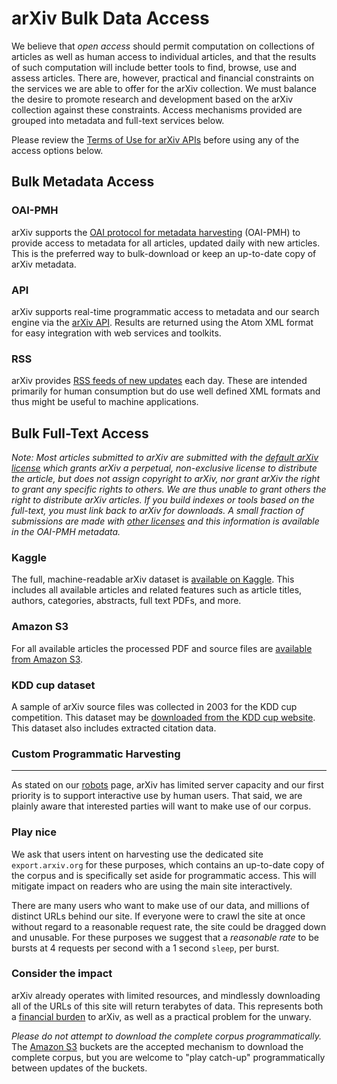# arXiv Bulk Data Access


We believe that *open access* should permit computation on collections
of articles as well as human access to individual articles, and that the
results of such computation will include better tools to find, browse,
use and assess articles. There are, however, practical and financial
constraints on the services we are able to offer for the arXiv
collection. We must balance the desire to promote research and
development based on the arXiv collection against these constraints.
Access mechanisms provided are grouped into metadata and full-text
services below.

Please review the [Terms of Use for arXiv APIs](/help/api/tou.md) before using any of
the access options below.

## Bulk Metadata Access


### OAI-PMH

arXiv supports the [OAI protocol for metadata harvesting](/help/index.md)
(OAI-PMH) to provide access to metadata for all articles, updated daily
with new articles. This is the preferred way to bulk-download or keep an
up-to-date copy of arXiv metadata.

### API

arXiv supports real-time programmatic access to metadata and our search
engine via the [arXiv API](/help/index.md). Results are returned using
the Atom XML format for easy integration with web services and toolkits.

### RSS

arXiv provides [RSS feeds of new updates](/help/rss.md) each day. These are
intended primarily for human consumption but do use well defined XML
formats and thus might be useful to machine applications.

## Bulk Full-Text Access

*Note: Most articles submitted to arXiv are submitted with the [default
arXiv
license](http://arxiv.org/licenses/nonexclusive-distrib/1.0/license.html)
which grants arXiv a perpetual, non-exclusive license to distribute the
article, but does not assign copyright to arXiv, nor grant arXiv the
right to grant any specific rights to others. We are thus unable to
grant others the right to distribute arXiv articles. If you build
indexes or tools based on the full-text, you must link back to arXiv for
downloads. A small fraction of submissions are made with [other
licenses](/help/license.md) and this information is available in the
OAI-PMH metadata.*

### Kaggle
The full, machine-readable arXiv dataset is [available on Kaggle](https://www.kaggle.com/Cornell-University/arxiv). This includes all available articles and related features such as article titles, authors, categories, abstracts, full text PDFs, and more.


### Amazon S3

For all available articles the processed PDF and source files are [available from Amazon S3](/help/bulk_data_s3.md). 

### KDD cup dataset

A sample of arXiv source files was collected in 2003 for the KDD cup
competition. This dataset may be [downloaded from the KDD cup
website](http://www.cs.cornell.edu/projects/kddcup/datasets.html). This
dataset also includes extracted citation data.

<span id="harvest"></span>
### Custom Programmatic Harvesting 
----------------------------------

As stated on our [robots](/help/robots.md) page, arXiv has limited server capacity 
and our first priority is to support interactive use by human users. That said, 
we are plainly aware that interested parties will want to make use of our corpus.

### Play nice

We ask that users intent on harvesting use the dedicated site `export.arxiv.org` 
for these purposes, which contains an up-to-date copy of the corpus and is specifically 
set aside for programmatic access. This will mitigate impact on readers who are
using the main site interactively.  

There are many users who want to make use of our data, and millions of distinct 
URLs behind our site. If everyone were to crawl the site at once without regard
to a reasonable request rate, the site could be dragged down and unusable. 
For these purposes we suggest that a *reasonable rate* to be bursts
at 4 requests per second with a 1 second `sleep`, per burst.

### Consider the impact

arXiv already operates with limited resources, and mindlessly downloading 
all of the URLs of this site will return terabytes of data. This represents
both a [financial burden](/about/give.md) to arXiv, as well as a practical 
problem for the unwary. 

*Please do not attempt to download the complete corpus programmatically.* 
The [Amazon S3](/help/bulk_data_s3.md) buckets are the accepted mechanism to download 
the complete corpus, but you are welcome to "play catch-up" programmatically
between updates of the buckets.

